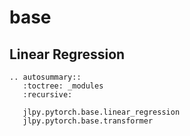 # base

## Linear Regression

```{eval-rst}
.. autosummary::
   :toctree: _modules
   :recursive:

   jlpy.pytorch.base.linear_regression
   jlpy.pytorch.base.transformer
```

